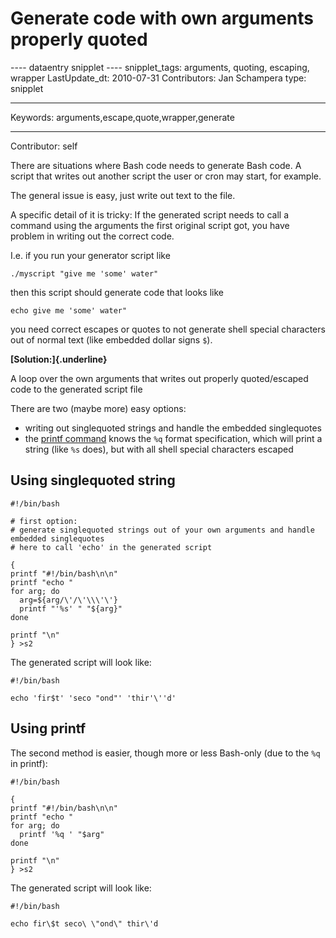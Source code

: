 # Generate code with own arguments properly quoted

\-\-\-- dataentry snipplet \-\-\-- snipplet_tags: arguments, quoting,
escaping, wrapper LastUpdate_dt: 2010-07-31 Contributors: Jan Schampera
type: snipplet

------------------------------------------------------------------------

  Keywords:      arguments,escape,quote,wrapper,generate
  -------------- -----------------------------------------
  Contributor:   self

There are situations where Bash code needs to generate Bash code. A
script that writes out another script the user or cron may start, for
example.

The general issue is easy, just write out text to the file.

A specific detail of it is tricky: If the generated script needs to call
a command using the arguments the first original script got, you have
problem in writing out the correct code.

I.e. if you run your generator script like

    ./myscript "give me 'some' water"

then this script should generate code that looks like

    echo give me 'some' water"

you need correct escapes or quotes to not generate shell special
characters out of normal text (like embedded dollar signs `$`).

**[Solution:]{.underline}**

A loop over the own arguments that writes out properly quoted/escaped
code to the generated script file

There are two (maybe more) easy options:

-   writing out singlequoted strings and handle the embedded
    singlequotes
-   the [printf command](../commands/builtin/printf.md) knows the `%q` format
    specification, which will print a string (like `%s` does), but with
    all shell special characters escaped

## Using singlequoted string

    #!/bin/bash

    # first option:
    # generate singlequoted strings out of your own arguments and handle embedded singlequotes
    # here to call 'echo' in the generated script

    {
    printf "#!/bin/bash\n\n"
    printf "echo "
    for arg; do
      arg=${arg/\'/\'\\\'\'}
      printf "'%s' " "${arg}"
    done

    printf "\n"
    } >s2

The generated script will look like:

    #!/bin/bash

    echo 'fir$t' 'seco "ond"' 'thir'\''d' 

## Using printf

The second method is easier, though more or less Bash-only (due to the
`%q` in printf):

    #!/bin/bash

    {
    printf "#!/bin/bash\n\n"
    printf "echo "
    for arg; do
      printf '%q ' "$arg"
    done

    printf "\n"
    } >s2

The generated script will look like:

    #!/bin/bash

    echo fir\$t seco\ \"ond\" thir\'d 
